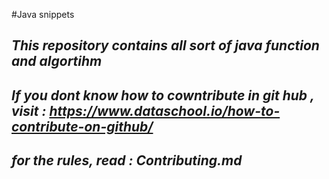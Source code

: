 #Java snippets

## _This repository contains all sort of java function and algortihm_
## _If you dont know how to cowntribute in git hub , visit : https://www.dataschool.io/how-to-contribute-on-github/_
## _for the rules, read : Contributing.md_

